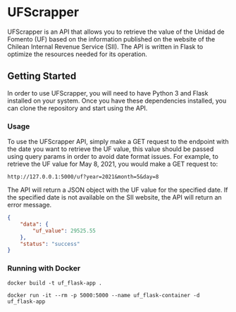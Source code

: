 # UFScrapper

UFScrapper is an API that allows you to retrieve the value of the Unidad de Fomento (UF) based on the information published on the website of the Chilean Internal Revenue Service (SII). The API is written in Flask to optimize the resources needed for its operation.

## Getting Started

In order to use UFScrapper, you will need to have Python 3 and Flask installed on your system. Once you have these dependencies installed, you can clone the repository and start using the API.

### Usage

To use the UFScrapper API, simply make a GET request to the endpoint with the date you want to retrieve the UF value, this value should be passed using query params in order to avoid date format issues. For example, to retrieve the UF value for May 8, 2021, you would make a GET request to:

```
http://127.0.0.1:5000/uf?year=2021&month=5&day=8
```

The API will return a JSON object with the UF value for the specified date. If the specified date is not available on the SII website, the API will return an error message.

```json
{
    "data": {
        "uf_value": 29525.55
    },
    "status": "success"
}
```

### Running with Docker

```
docker build -t uf_flask-app . 
```

```
docker run -it --rm -p 5000:5000 --name uf_flask-container -d uf_flask-app 
```